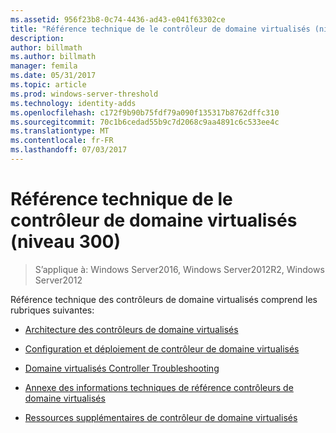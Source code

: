 ```yaml
---
ms.assetid: 956f23b8-0c74-4436-ad43-e041f63302ce
title: "Référence technique de le contrôleur de domaine virtualisés (niveau 300)"
description: 
author: billmath
ms.author: billmath
manager: femila
ms.date: 05/31/2017
ms.topic: article
ms.prod: windows-server-threshold
ms.technology: identity-adds
ms.openlocfilehash: c172f9b90b75fdf79a090f135317b8762dffc310
ms.sourcegitcommit: 70c1b6cedad55b9c7d2068c9aa4891c6c533ee4c
ms.translationtype: MT
ms.contentlocale: fr-FR
ms.lasthandoff: 07/03/2017
---
```

# <a name="virtualized-domain-controller-technical-reference-level-300"></a>Référence technique de le contrôleur de domaine virtualisés (niveau 300)

>S’applique à: Windows Server2016, Windows Server2012R2, Windows Server2012

Référence technique des contrôleurs de domaine virtualisés comprend les rubriques suivantes:  
  
-   [Architecture des contrôleurs de domaine virtualisés](../../../ad-ds/get-started/virtual-dc/Virtualized-Domain-Controller-Architecture.md)  
  
-   [Configuration et déploiement de contrôleur de domaine virtualisés](../../../ad-ds/get-started/virtual-dc/Virtualized-Domain-Controller-Deployment-and-Configuration.md)  
  
-   [Domaine virtualisés Controller Troubleshooting](../../../ad-ds/manage/virtual-dc/Virtualized-Domain-Controller-Troubleshooting.md)  
  
-   [Annexe des informations techniques de référence contrôleurs de domaine virtualisés](../../../ad-ds/reference/virtual-dc/Virtualized-Domain-Controller-Technical-Reference-Appendix.md)  
  
-   [Ressources supplémentaires de contrôleur de domaine virtualisés](../../../ad-ds/reference/virtual-dc/Virtualized-Domain-Controller-Additional-Resources.md)  
  

